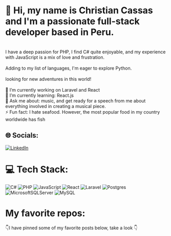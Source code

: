 # 💫 Hi, my name is Christian Cassas and I'm a passionate full-stack developer based in Peru.
<br>I have a deep passion for PHP, I find C# quite enjoyable, and my experience with JavaScript is a mix of love and frustration.<br><br>Adding to my list of languages, I'm eager to explore Python.<br><br> looking for new adventures in this world!<br><br>🔭 I’m currently working on Laravel and React<br>🌱 I’m currently learning: React.js<br>💬 Ask me about: music, and get ready for a speech from me about everything involved in creating a musical piece.<br>⚡ Fun fact: I hate seafood. However, the most popular food in my country worldwide has fish


## 🌐 Socials:
[![LinkedIn](https://img.shields.io/badge/LinkedIn-%230077B5.svg?logo=linkedin&logoColor=white)](https://linkedin.com/in/imchristian) 

# 💻 Tech Stack:
![C#](https://img.shields.io/badge/c%23-%23239120.svg?style=for-the-badge&logo=c-sharp&logoColor=white) ![PHP](https://img.shields.io/badge/php-%23777BB4.svg?style=for-the-badge&logo=php&logoColor=white) ![JavaScript](https://img.shields.io/badge/javascript-%23323330.svg?style=for-the-badge&logo=javascript&logoColor=%23F7DF1E) ![React](https://img.shields.io/badge/react-%2320232a.svg?style=for-the-badge&logo=react&logoColor=%2361DAFB) ![Laravel](https://img.shields.io/badge/laravel-%23FF2D20.svg?style=for-the-badge&logo=laravel&logoColor=white) ![Postgres](https://img.shields.io/badge/postgres-%23316192.svg?style=for-the-badge&logo=postgresql&logoColor=white) ![MicrosoftSQLServer](https://img.shields.io/badge/Microsoft%20SQL%20Sever-CC2927?style=for-the-badge&logo=microsoft%20sql%20server&logoColor=white) ![MySQL](https://img.shields.io/badge/mysql-%2300f.svg?style=for-the-badge&logo=mysql&logoColor=white) 
# My favorite repos:
👇I have pinned some of my favorite posts below, take a look 👇
